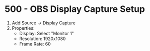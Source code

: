 # 500 - OBS Display Capture Setup

1. Add Source → Display Capture
2. Properties:
   - Display: Select "Monitor 1"
   - Resolution: 1920x1080
   - Frame Rate: 60
